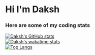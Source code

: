 
# Hi I'm Daksh
### Here are some of my coding stats
[![Daksh's GitHub stats](https://github-readme-stats.vercel.app/api?username=DS-Infinity&count_private=true&show_icons=true&theme=dark)](https://github.com/anuraghazra/github-readme-stats)    
[![Daksh's wakatime stats](https://github-readme-stats.vercel.app/api/wakatime?username=@DS_Infinity&theme=dark&layout=compact)](https://github.com/anuraghazra/github-readme-stats)  
[![Top Langs](https://github-readme-stats.vercel.app/api/top-langs/?username=DS-Infinity&theme=dark&layout=compact)](https://github.com/anuraghazra/github-readme-stats)  

